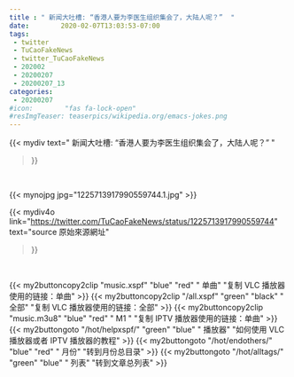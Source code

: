 ```yaml
---
title : " 新闻大吐槽: “香港人要为李医生组织集会了，大陆人呢？”  "
date:        2020-02-07T13:03:53-07:00
tags:
 - twitter
 - TuCaoFakeNews
 - twitter_TuCaoFakeNews
 - 202002
 - 20200207
 - 20200207_13
categories:
 - 20200207
#icon:        "fas fa-lock-open"
#resImgTeaser: teaserpics/wikipedia.org/emacs-jokes.png
---
```


{{< mydiv text=" 新闻大吐槽: “香港人要为李医生组织集会了，大陆人呢？”  "
>}}
<br>


 {{< mynojpg jpg="1225713917990559744.1.jpg" >}}<br> 



{{< mydiv4o link="https://twitter.com/TuCaoFakeNews/status/1225713917990559744"
text="source 原始來源網址"
>}}


<br>





{{< my2buttoncopy2clip "music.xspf"        "blue"   "red"    " 单曲"  "复制 VLC 播放器使用的链接：单曲" >}} {{< my2buttoncopy2clip "/all.xspf"         "green"  "black"  " 全部"  "复制 VLC 播放器使用的链接：全部" >}} {{< my2buttoncopy2clip "music.m3u8"        "blue"   "red"    " M1 "    "复制 IPTV 播放器使用的链接：单曲" >}} {{< my2buttongoto      "/hot/helpxspf/"    "green"  "blue"   " 播放器" "如何使用 VLC 播放器或者 IPTV 播放器的教程" >}} {{< my2buttongoto      "/hot/endothers/"   "blue"   "red"    " 月份"   "转到月份总目录" >}} {{< my2buttongoto      "/hot/alltags/"     "green"  "blue"   " 列表"   "转到文章总列表" >}} 
